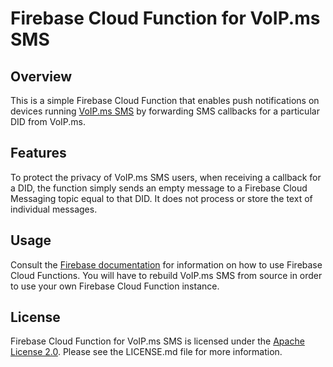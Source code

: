 # Firebase Cloud Function for VoIP.ms SMS #

## Overview ##

This is a simple Firebase Cloud Function that enables push notifications on
devices running [VoIP.ms SMS](https://github.com/michaelkourlas/voipms-sms-client)
by forwarding SMS callbacks for a particular DID from VoIP.ms.

## Features ##

To protect the privacy of VoIP.ms SMS users, when receiving a callback for a
DID, the function simply sends an empty message to a Firebase Cloud Messaging
topic equal to that DID. It does not process or store the text of individual
messages.

## Usage ##

Consult the [Firebase documentation](https://firebase.google.com/docs/functions/)
for information on how to use Firebase Cloud Functions. You will have to
rebuild VoIP.ms SMS from source in order to use your own Firebase Cloud
Function instance.

## License ##

Firebase Cloud Function for VoIP.ms SMS is licensed under the [Apache License 2.0](http://www.apache.org/licenses/LICENSE-2.0).
Please see the LICENSE.md file for more information.
